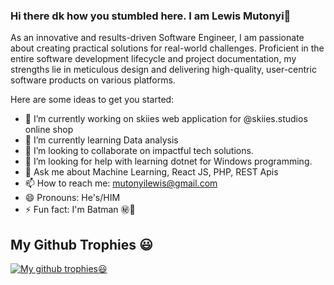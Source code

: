 ### Hi there dk how you stumbled here. I am Lewis Mutonyi👋

As an innovative and results-driven Software Engineer, I am passionate about creating practical solutions for real-world challenges. Proficient in the entire software development lifecycle and project documentation, my strengths lie in meticulous design and delivering high-quality, user-centric software products on various platforms.

<!--
**MutonyiLewis/MutonyiLewis** is a ✨ _special_ ✨ repository because its `README.md` (this file) appears on your GitHub profile.
-->
Here are some ideas to get you started:

- 🔭 I’m currently working on skiies web application for @skiies.studios online shop 
- 🌱 I’m currently learning Data analysis
- 👯 I’m looking to collaborate on impactful tech solutions. 
- 🤔 I’m looking for help with learning dotnet for Windows programming. 
- 💬 Ask me about Machine Learning, React JS, PHP, REST Apis 
- 📫 How to reach me: mutonyilewis@gmail.com
- 😄 Pronouns: He's/HIM
- ⚡ Fun fact: I'm Batman ㊙️🙊

## My Github Trophies 😃
[![My github trophies😃](https://github-profile-trophy.vercel.app/?username=MutonyiLewis&columns=3&theme=onedark)](https://github.com/ryo-ma/github-profile-trophy)

